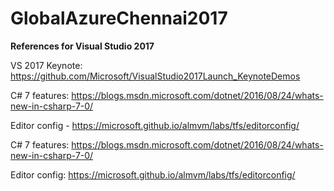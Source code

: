 # GlobalAzureChennai2017

**References for Visual Studio 2017**

VS 2017 Keynote: https://github.com/Microsoft/VisualStudio2017Launch_KeynoteDemos

C# 7 features: https://blogs.msdn.microsoft.com/dotnet/2016/08/24/whats-new-in-csharp-7-0/

Editor config - https://microsoft.github.io/almvm/labs/tfs/editorconfig/

C# 7 features: https://blogs.msdn.microsoft.com/dotnet/2016/08/24/whats-new-in-csharp-7-0/

Editor config: https://microsoft.github.io/almvm/labs/tfs/editorconfig/


